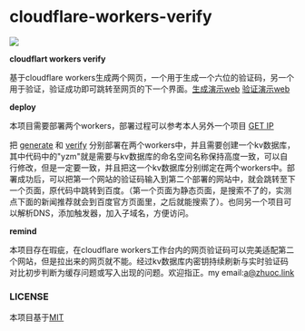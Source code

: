 # cloudflare-workers-verify
![](https://img.shields.io/github/license/Z4nzu/hackingtool)

**cloudflart workers verify**

基于cloudflare workers生成两个网页，一个用于生成一个六位的验证码，另一个用于验证，验证成功即可跳转至网页的下一个界面。<a href="www.generate.zhuoc.link">生成演示web</a> <a href="www.verify.zhuoc.link">验证演示web</a>

**deploy**

本项目需要部署两个workers，部署过程可以参考本人另外一个项目 <a href="https://github.com/zhuolhc/cloudflare-workers-GET-IP">GET IP</a>

把 <a href="https://github.com/zhuolhc/cloudflare-workers-verification-code-send-and-verify/blob/main/generate.js">generate</a> 和 <a href="https://github.com/zhuolhc/cloudflare-workers-verification-code-send-and-verify/blob/main/verify.js">verify</a> 分别部署在两个workers中，并且需要创建一个kv数据库，其中代码中的"yzm"就是需要与kv数据库的命名空间名称保持高度一致，可以自行修改，但是一定要一致，并且把这一个kv数据库分别绑定在两个workers中。部署成功后，可以把第一个网站的验证码输入到第二个部署的网站中，就会跳转至下一个页面，原代码中跳转到百度。（第一个页面为静态页面，是搜索不了的，实测点下面的新闻推荐就会到百度官方页面里，之后就能搜索了）。也同另一个项目可以解析DNS，添加触发器，加入子域名，方便访问。

**remind**

本项目存在瑕疵，在cloudflare workers工作台内的网页验证码可以完美适配第二个网站，但是拉出来的网页就不能。经过kv数据库内密钥持续刷新与实时验证码对比初步判断为缓存问题或写入出现的问题。欢迎指正。my email:a@zhuoc.link
 <h3>LICENSE</h3>
  本项目基于<a href="https://opensource.org/license/mit/">MIT</a>
